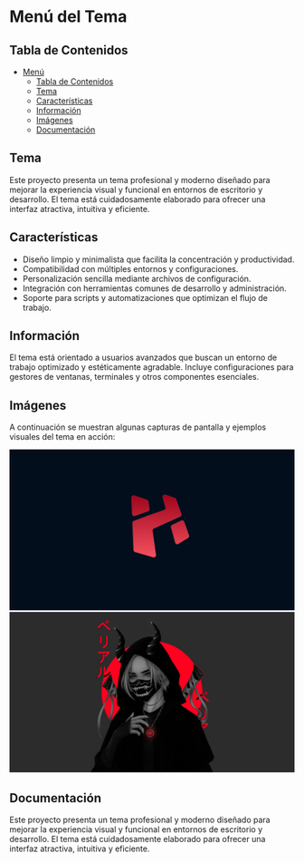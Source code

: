 # Menú del Tema

## Tabla de Contenidos

- [Menú](#menú-del-tema)
  - [Tabla de Contenidos](#tabla-de-contenidos)
  - [Tema](#tema)
  - [Características](#características)
  - [Información](#información)
  - [Imágenes](#imágenes)
  - [Documentación](#documentación)

## Tema

Este proyecto presenta un tema profesional y moderno diseñado para mejorar la experiencia visual y funcional en entornos de escritorio y desarrollo. El tema está cuidadosamente elaborado para ofrecer una interfaz atractiva, intuitiva y eficiente.

## Características

- Diseño limpio y minimalista que facilita la concentración y productividad.
- Compatibilidad con múltiples entornos y configuraciones.
- Personalización sencilla mediante archivos de configuración.
- Integración con herramientas comunes de desarrollo y administración.
- Soporte para scripts y automatizaciones que optimizan el flujo de trabajo.

## Información

El tema está orientado a usuarios avanzados que buscan un entorno de trabajo optimizado y estéticamente agradable. 
Incluye configuraciones para gestores de ventanas, terminales y otros componentes esenciales.

## Imágenes

A continuación se muestran algunas capturas de pantalla y ejemplos visuales del tema en acción:

![S4vitar Theme JPG](../config/wallpapers/S4vitar.jpg)
![S4vitar Theme PNG](../config/wallpapers/S4vitar.png)

## Documentación
Este proyecto presenta un tema profesional y moderno diseñado para mejorar la experiencia visual y funcional en entornos 
de escritorio y desarrollo. El tema está cuidadosamente elaborado para ofrecer una interfaz atractiva, intuitiva y eficiente.
